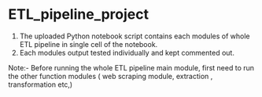 # ETL_pipeline_project

1. The uploaded Python notebook script contains each modules of whole ETL pipeline in single cell of the notebook.
2. Each modules output tested individually and kept commented out.

Note:- Before running the whole ETL pipeline main module, first need to run the other function modules ( web scraping module, extraction , transformation etc,) 
